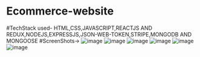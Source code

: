 # Ecommerce-website
#TechStack used- HTML,CSS,JAVASCRIPT,REACTJS AND REDUX,NODEJS,EXPRESSJS,JSON-WEB-TOKEN,STRIPE,MONGODB AND MONGOOSE
#ScreenShots->
![image](https://user-images.githubusercontent.com/108413276/182039305-0db6bfc2-9313-4d52-8c5a-97216943f2c2.png)
![image](https://user-images.githubusercontent.com/108413276/182039327-a57c58aa-0e57-4498-ac5a-886474c3425f.png)
![image](https://user-images.githubusercontent.com/108413276/182039374-9d2d577b-b366-473b-85a6-e1281478e74b.png)
![image](https://user-images.githubusercontent.com/108413276/182039421-1d7da9da-3063-4be3-9472-713a33adc5c4.png)
![image](https://user-images.githubusercontent.com/108413276/182039425-e0596706-d79b-41ce-98c7-9c898a57854d.png)
![image](https://user-images.githubusercontent.com/108413276/182039431-117cac49-14fe-4e02-8e1a-e83dfd1d062e.png)

